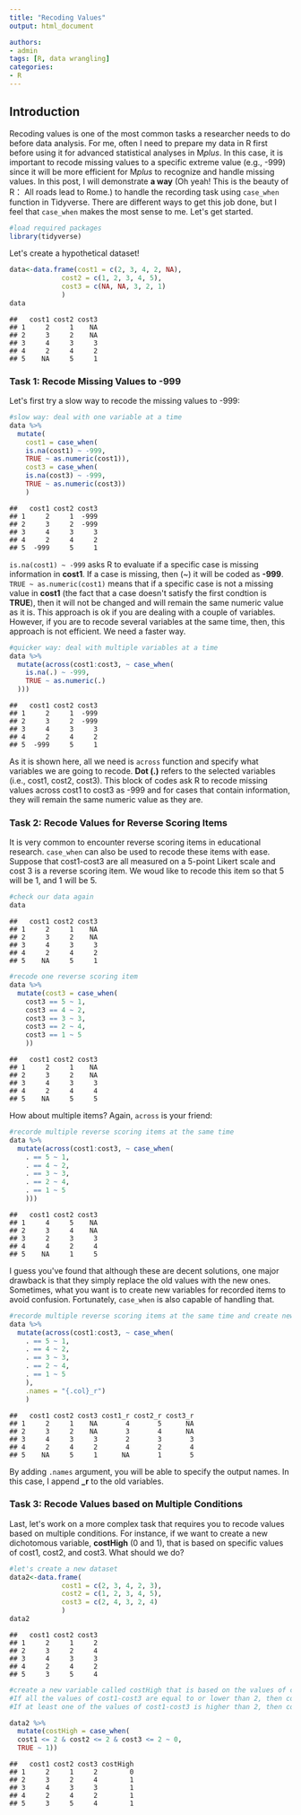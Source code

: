 ```yaml
---
title: "Recoding Values"
output: html_document

authors: 
- admin
tags: [R, data wrangling]
categories: 
- R
---
```




## Introduction

Recoding values is one of the most common tasks a researcher needs to do before data analysis. For me, often I need to prepare my data in R first before using it for advanced statistical analyses in M*plus*. In this case, it is important to recode missing values to a specific extreme value (e.g., -999) since it will be more efficient for M*plus* to recognize and handle missing values. In this post, I will demonstrate **a way** (Oh yeah! This is the beauty of R： All roads lead to Rome.) to handle the recording task using `case_when` function in Tidyverse. There are different ways to get this job done, but I feel that `case_when` makes the most sense to me. Let's get started.


```r
#load required packages
library(tidyverse)
```

Let's create a hypothetical dataset!

```r
data<-data.frame(cost1 = c(2, 3, 4, 2, NA),
             cost2 = c(1, 2, 3, 4, 5),
             cost3 = c(NA, NA, 3, 2, 1)
             )
data
```

```
##   cost1 cost2 cost3
## 1     2     1    NA
## 2     3     2    NA
## 3     4     3     3
## 4     2     4     2
## 5    NA     5     1
```

### Task 1: Recode Missing Values to -999

Let's first try a slow way to recode the missing values to -999:


```r
#slow way: deal with one variable at a time
data %>% 
  mutate(
    cost1 = case_when(
    is.na(cost1) ~ -999, 
    TRUE ~ as.numeric(cost1)),
    cost3 = case_when(
    is.na(cost3) ~ -999, 
    TRUE ~ as.numeric(cost3))
    )
```

```
##   cost1 cost2 cost3
## 1     2     1  -999
## 2     3     2  -999
## 3     4     3     3
## 4     2     4     2
## 5  -999     5     1
```

`is.na(cost1) ~ -999` asks R to evaluate if a specific case is missing information in **cost1**. If a case is missing, then (~) it will be coded as **-999**. `TRUE ~ as.numeric(cost1)` means that if a specific case is not a missing value in **cost1** (the fact that a case doesn't satisfy the first condtion is **TRUE**), then it will not be changed and will remain the same numeric value as it is. This approach is ok if you are dealing with a couple of variables. However, if you are to recode several variables at the same time, then, this approach is not efficient. We need a faster way.


```r
#quicker way: deal with multiple variables at a time
data %>% 
  mutate(across(cost1:cost3, ~ case_when(
    is.na(.) ~ -999, 
    TRUE ~ as.numeric(.)
  )))
```

```
##   cost1 cost2 cost3
## 1     2     1  -999
## 2     3     2  -999
## 3     4     3     3
## 4     2     4     2
## 5  -999     5     1
```

As it is shown here, all we need is `across` function and specify what variables we are going to recode. **Dot (.)** refers to the selected variables (i.e., cost1, cost2, cost3). This block of codes ask R to recode missing values across cost1 to cost3 as -999 and for cases that contain information, they will remain the same numeric value as they are.


### Task 2: Recode Values for Reverse Scoring Items

It is very common to encounter reverse scoring items in educational research. `case_when` can also be used to recode these items with ease. Suppose that cost1-cost3 are all measured on a 5-point Likert scale and cost 3 is a reverse scoring item. We woud like to recode this item so that 5 will be 1, and 1 will be 5.  


```r
#check our data again
data
```

```
##   cost1 cost2 cost3
## 1     2     1    NA
## 2     3     2    NA
## 3     4     3     3
## 4     2     4     2
## 5    NA     5     1
```

```r
#recode one reverse scoring item
data %>%
  mutate(cost3 = case_when(
    cost3 == 5 ~ 1, 
    cost3 == 4 ~ 2,
    cost3 == 3 ~ 3,
    cost3 == 2 ~ 4,
    cost3 == 1 ~ 5
    ))
```

```
##   cost1 cost2 cost3
## 1     2     1    NA
## 2     3     2    NA
## 3     4     3     3
## 4     2     4     4
## 5    NA     5     5
```

How about multiple items? Again, `across` is your friend:


```r
#recorde multiple reverse scoring items at the same time
data %>%
  mutate(across(cost1:cost3, ~ case_when(
    . == 5 ~ 1, 
    . == 4 ~ 2,
    . == 3 ~ 3,
    . == 2 ~ 4,
    . == 1 ~ 5
    )))
```

```
##   cost1 cost2 cost3
## 1     4     5    NA
## 2     3     4    NA
## 3     2     3     3
## 4     4     2     4
## 5    NA     1     5
```

I guess you've found that although these are decent solutions, one major drawback is that they simply replace the old values with the new ones. Sometimes, what you want is to create new variables for recorded items to avoid confusion. Fortunately, `case_when` is also capable of handling that.


```r
#recorde multiple reverse scoring items at the same time and create new variables for recoded items
data %>%
  mutate(across(cost1:cost3, ~ case_when(
    . == 5 ~ 1, 
    . == 4 ~ 2,
    . == 3 ~ 3,
    . == 2 ~ 4,
    . == 1 ~ 5
    ),
    .names = "{.col}_r")
    )
```

```
##   cost1 cost2 cost3 cost1_r cost2_r cost3_r
## 1     2     1    NA       4       5      NA
## 2     3     2    NA       3       4      NA
## 3     4     3     3       2       3       3
## 4     2     4     2       4       2       4
## 5    NA     5     1      NA       1       5
```
By adding `.names` argument, you will be able to specify the output names. In this case, I append **_r** to the old variables.

### Task 3: Recode Values based on Multiple Conditions

Last, let's work on a more complex task that requires you to recode values based on multiple conditions. For instance, if we want to create a new dichotomous variable, **costHigh** (0 and 1), that is based on specific values of cost1, cost2, and cost3. What should we do? 


```r
#let's create a new dataset
data2<-data.frame(
             cost1 = c(2, 3, 4, 2, 3),
             cost2 = c(1, 2, 3, 4, 5),
             cost3 = c(2, 4, 3, 2, 4)
             )
data2
```

```
##   cost1 cost2 cost3
## 1     2     1     2
## 2     3     2     4
## 3     4     3     3
## 4     2     4     2
## 5     3     5     4
```

```r
#create a new variable called costHigh that is based on the values of cost 1, cost2, and cost 3. 
#If all the values of cost1-cost3 are equal to or lower than 2, then costHigh will be 0.
#If at least one of the values of cost1-cost3 is higher than 2, then costHigh will be 1.

data2 %>%
  mutate(costHigh = case_when(
  cost1 <= 2 & cost2 <= 2 & cost3 <= 2 ~ 0,
  TRUE ~ 1))
```

```
##   cost1 cost2 cost3 costHigh
## 1     2     1     2        0
## 2     3     2     4        1
## 3     4     3     3        1
## 4     2     4     2        1
## 5     3     5     4        1
```


